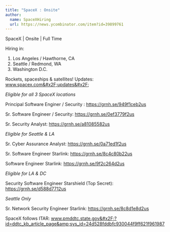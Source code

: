 ```yaml
---
title: "SpaceX : Onsite"
author:
  name: SpaceXHiring
  url: https://news.ycombinator.com/item?id=39899761
---
```

SpaceX | Onsite | Full Time

Hiring in:
1. Los Angeles &#x2F; Hawthorne, CA
2. Seattle &#x2F; Redmond, WA
3. Washington D.C.

Rockets, spaceships &amp; satellites! Updates: www.spacex.com&#x2F;updates&#x2F;

<i>Eligible for all 3 SpaceX locations</i>

Principal Software Enginer &#x2F; Security : <a href="https:&#x2F;&#x2F;grnh.se&#x2F;949f1ceb2us" rel="nofollow">https:&#x2F;&#x2F;grnh.se&#x2F;949f1ceb2us</a>

Sr. Software Engineer &#x2F; Security: <a href="https:&#x2F;&#x2F;grnh.se&#x2F;0ef3779f2us" rel="nofollow">https:&#x2F;&#x2F;grnh.se&#x2F;0ef3779f2us</a>

Sr. Security Analyst: <a href="https:&#x2F;&#x2F;grnh.se&#x2F;a81085582us" rel="nofollow">https:&#x2F;&#x2F;grnh.se&#x2F;a81085582us</a>

<i>Eligible for Seattle &amp; LA</i>

Sr. Cyber Assurance Analyst: <a href="https:&#x2F;&#x2F;grnh.se&#x2F;0a71ed1f2us" rel="nofollow">https:&#x2F;&#x2F;grnh.se&#x2F;0a71ed1f2us</a>

Sr. Software Engineer Starlink: <a href="https:&#x2F;&#x2F;grnh.se&#x2F;8c4c80b22us" rel="nofollow">https:&#x2F;&#x2F;grnh.se&#x2F;8c4c80b22us</a>

Software Engineer Starlink: <a href="https:&#x2F;&#x2F;grnh.se&#x2F;9f2c264d2us" rel="nofollow">https:&#x2F;&#x2F;grnh.se&#x2F;9f2c264d2us</a>

<i>Eligible for LA &amp; DC</i>

Security Software Engineer Starshield (Top Secret): <a href="https:&#x2F;&#x2F;grnh.se&#x2F;d588d7712us" rel="nofollow">https:&#x2F;&#x2F;grnh.se&#x2F;d588d7712us</a>

<i>Seattle Only</i>

Sr. Network Security Engineer Starlink: <a href="https:&#x2F;&#x2F;grnh.se&#x2F;8c8d1e8d2us" rel="nofollow">https:&#x2F;&#x2F;grnh.se&#x2F;8c8d1e8d2us</a>

SpaceX follows ITAR: www.pmddtc.state.gov&#x2F;?id=ddtc_kb_article_page&amp;sys_id=24d528fddbfc930044f9ff621f961987
